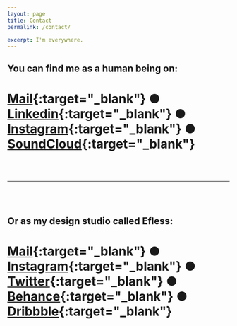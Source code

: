 ```yaml
---
layout: page
title: Contact
permalink: /contact/

excerpt: I'm everywhere.
---
```


## You can find me as a human being on:

# [Mail](mailto:hola@franvelas.co){:target="_blank"} ● [Linkedin](https://linkedin.com/in/franvelasco){:target="_blank"} ● [Instagram](https://instagram.com/franvelas.co){:target="_blank"} ● [SoundCloud](https://soundcloud.com/franvelasco){:target="_blank"}

<br><br>

----

<br><br>

## Or as my design studio called Efless:

# [Mail](mailto:hi@efless.co){:target="_blank"} ● [Instagram](https://instagram.com/efless){:target="_blank"} ● [Twitter](https://twitter.com/efless){:target="_blank"} ● [Behance](https://behance.net/efless){:target="_blank"} ● [Dribbble](https://dribbble.com/efless){:target="_blank"}